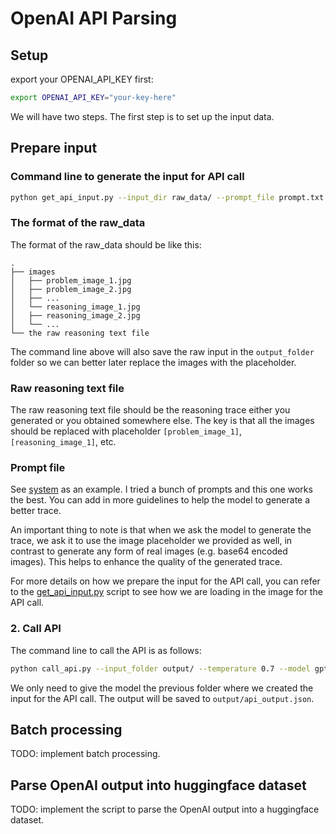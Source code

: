 # OpenAI API Parsing

## Setup
export your OPENAI_API_KEY first:

```bash
export OPENAI_API_KEY="your-key-here"
```

We will have two steps. The first step is to set up the input data.

## Prepare input

### Command line to generate the input for API call

```bash
python get_api_input.py --input_dir raw_data/ --prompt_file prompt.txt --output_folder output/
```

### The format of the raw_data
The format of the raw_data should be like this:
```
.
├── images
│   ├── problem_image_1.jpg
│   ├── problem_image_2.jpg
│   ├── ...
│   └── reasoning_image_1.jpg
│   ├── reasoning_image_2.jpg
│   └── ...
└── the raw reasoning text file
```

The command line above will also save the raw input in the `output_folder` folder so we can better later replace the
images with the placeholder.

### Raw reasoning text file
The raw reasoning text file should be the reasoning trace either you generated or you obtained somewhere else. The key
is that all the images should be replaced with placeholder `[problem_image_1]`, `[reasoning_image_1]`, etc.

### Prompt file
See [system](./prompts/system.txt) as an example. I tried a bunch of prompts and this one works the best. You can add in
more guidelines to help the model to generate a better trace. 

An important thing to note is that when we ask the model to generate the trace, we ask it to use the image placeholder we
provided as well, in contrast to generate any form of real images (e.g. base64 encoded images). This helps to enhance
the quality of the generated trace.

For more details on how we prepare the input for the API call, you can refer to the
[get_api_input.py](./get_api_input.py) script to see how we are loading in the image for the API call.


### 2. Call API

The command line to call the API is as follows:

```bash
python call_api.py --input_folder output/ --temperature 0.7 --model gpt-4.1
```
We only need to give the model the previous folder where we created the input for the API call. The output will be saved
to `output/api_output.json`.


## Batch processing

TODO: implement batch processing.

## Parse OpenAI output into huggingface dataset

TODO: implement the script to parse the OpenAI output into a huggingface dataset.


